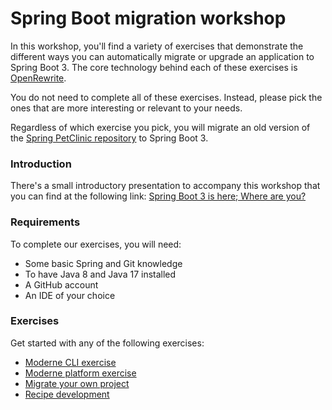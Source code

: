 # Spring Boot migration workshop

In this workshop, you'll find a variety of exercises that demonstrate the different ways you can automatically migrate or upgrade an application to Spring Boot 3. The core technology behind each of these exercises is [OpenRewrite](https://github.com/openrewrite/rewrite).

You do not need to complete all of these exercises. Instead, please pick the ones that are more interesting or relevant to your needs.

Regardless of which exercise you pick, you will migrate an old version of the [Spring PetClinic repository](https://github.com/spring-projects/spring-petclinic/) to Spring Boot 3.

### Introduction

There's a small introductory presentation to accompany this workshop that you can find at the following link: [Spring Boot 3 is here; Where are you?](https://docs.google.com/presentation/d/1JZYjOfnmFX3l2q1wrOPpcGLba-kwmA\_gbuX5V\_2lZNg/edit#slide=id.g27b5a4473e1\_0\_187)

### Requirements

To complete our exercises, you will need:

* Some basic Spring and Git knowledge
* To have Java 8 and Java 17 installed
* A GitHub account
* An IDE of your choice

### Exercises

Get started with any of the following exercises:

* [Moderne CLI exercise](moderne-cli-exercise.md)
* [Moderne platform exercise](moderne-platform-exercise.md)
* [Migrate your own project](migrate-your-own-project.md)
* [Recipe development](recipe-development.md)

